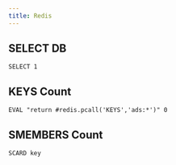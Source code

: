 ```yaml
---
title: Redis
---
```


## SELECT DB
```
SELECT 1
```

## KEYS Count
```
EVAL "return #redis.pcall('KEYS','ads:*')" 0
```

## SMEMBERS Count
```
SCARD key
```
